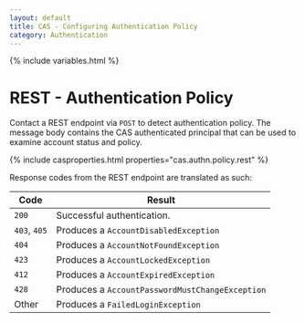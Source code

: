 ```yaml
---
layout: default
title: CAS - Configuring Authentication Policy
category: Authentication
---
```

{% include variables.html %}

# REST - Authentication Policy

Contact a REST endpoint via `POST` to detect authentication policy.
The message body contains the CAS authenticated principal that can be used
to examine account status and policy.

{% include casproperties.html properties="cas.authn.policy.rest" %}

Response codes from the REST endpoint are translated as such:

| Code                   | Result
|------------------------|---------------------------------------------
| `200`          | Successful authentication.
| `403`, `405`   | Produces a `AccountDisabledException`
| `404`          | Produces a `AccountNotFoundException`
| `423`          | Produces a `AccountLockedException`
| `412`          | Produces a `AccountExpiredException`
| `428`          | Produces a `AccountPasswordMustChangeException`
| Other          | Produces a `FailedLoginException`
